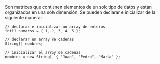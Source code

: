 Son matrices que contienen elementos de un solo tipo de datos y están organizados en una sola dimensión. Se pueden declarar e inicializar de la siguiente manera:

```
// declarar e inicializar un array de enteros
int[] numeros = { 1, 2, 3, 4, 5 };

// declarar un array de cadenas
String[] nombres;

// inicializar el array de cadenas
nombres = new String[] { "Juan", "Pedro", "María" };
```

